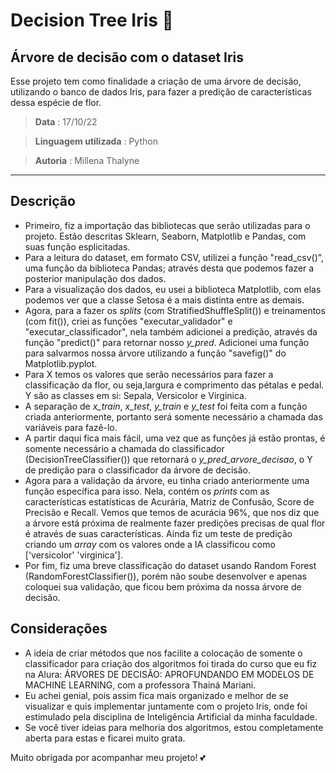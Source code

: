 # Decision Tree Iris 🌺
## Árvore de decisão com o dataset Iris
Esse projeto tem como finalidade a criação de uma árvore de decisão, utilizando o banco de dados Iris, para fazer a predição de características dessa espécie de flor.

> **Data** : 17/10/22 

> **Linguagem utilizada** : Python 

> **Autoria** : Millena Thalyne
---
## Descrição
- Primeiro, fiz a importação das bibliotecas que serão utilizadas para o projeto. Estão descritas Sklearn, Seaborn, Matplotlib e Pandas, com suas função esplicitadas. 
- Para a leitura do dataset, em formato CSV, utilizei a função "read_csv()", uma função da biblioteca Pandas; através desta que podemos fazer a posterior manipulação dos dados.
- Para a visualização dos dados, eu usei a biblioteca Matplotlib, com elas podemos ver que a classe Setosa é a mais distinta entre as demais. 
- Agora, para a fazer os _splits_ (com StratifiedShuffleSplit()) e treinamentos (com fit()), criei as funções "executar_validador" e "executar_classificador", nela também adicionei a predição, através da função "predict()" para retornar nosso _y_pred_. Adicionei uma função para salvarmos nossa árvore utilizando a função "savefig()" do Matplotlib.pyplot.
- Para X temos os valores que serão necessários para fazer a classificação da flor, ou seja,largura e comprimento das pétalas e pedal. Y são as classes em si: Sepala, Versicolor e Virginica. 
- A separação de _x_train_, _x_test_, _y_train_ e _y_test_ foi feita com a função criada anteriormente, portanto será somente necessário a chamada das variáveis para fazê-lo.
- A partir daqui fica mais fácil, uma vez que as funções já estão prontas, é somente necessário a chamada do classificador (DecisionTreeClassifier()) que retornará o _y_pred_arvore_decisao_, o Y de predição para o classificador da árvore de decisão. 
- Agora para a validação da árvore, eu tinha criado anteriormente uma função específica para isso. Nela, contém os _prints_ com as características estatísticas de Acurária, Matriz de Confusão, Score de Precisão e Recall. Vemos que temos de acurácia 96%, que nos diz que a árvore está próxima de realmente fazer predições precisas de qual flor é através de suas características. Ainda fiz um teste de predição criando um _array_ com os valores onde a IA classificou como ['versicolor' 'virginica'].
- Por fim, fiz uma breve classificação do dataset usando Random Forest (RandomForestClassifier()), porém não soube desenvolver e apenas coloquei sua validação, que ficou bem próxima da nossa árvore de decisão.

## Considerações
- A ideia de criar métodos que nos facilite a colocação de somente o classificador para criação dos algoritmos foi tirada do curso que eu fiz na Alura: ÁRVORES DE DECISÃO: APROFUNDANDO EM MODELOS DE MACHINE LEARNING, com a professora Thainá Mariani. 
- Eu achei genial, pois assim fica mais organizado e melhor de se visualizar e quis implementar juntamente com o projeto Iris, onde foi estimulado pela disciplina de Inteligência Artificial da minha faculdade. 
- Se você tiver ideias para melhoria dos algoritmos, estou completamente aberta para estas e ficarei muito grata. 

 Muito obrigada por acompanhar meu projeto! 💕
